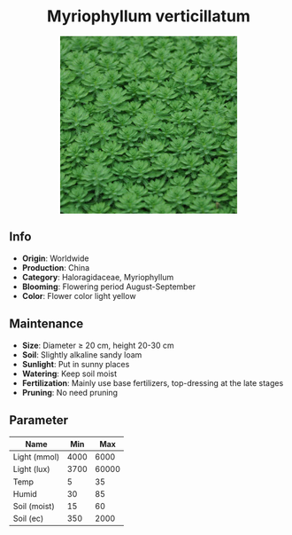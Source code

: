 <h1 align='center'>Myriophyllum verticillatum</h1>
<p align="center">
    <img 
        align='center'
        width='320'
        src="../images/myriophyllum verticillatum.png" 
        alt='Myriophyllum verticillatum' />
</p>

## Info

 - **Origin**: Worldwide
 - **Production**: China
 - **Category**: Haloragidaceae, Myriophyllum
 - **Blooming**: Flowering period August-September
 - **Color**: Flower color light yellow

## Maintenance

 - **Size**: Diameter ≥ 20 cm, height 20-30 cm
 - **Soil**: Slightly alkaline sandy loam
 - **Sunlight**: Put in sunny places
 - **Watering**: Keep soil moist
 - **Fertilization**: Mainly use base fertilizers, top-dressing at the late stages
 - **Pruning**: No need pruning

## Parameter

| Name         | Min  | Max   |
|--------------|------|-------|
| Light (mmol) | 4000 | 6000  |
| Light (lux)  | 3700 | 60000 |
| Temp         | 5    | 35    |
| Humid        | 30   | 85    |
| Soil (moist) | 15   | 60    |
| Soil (ec)    | 350  | 2000  |